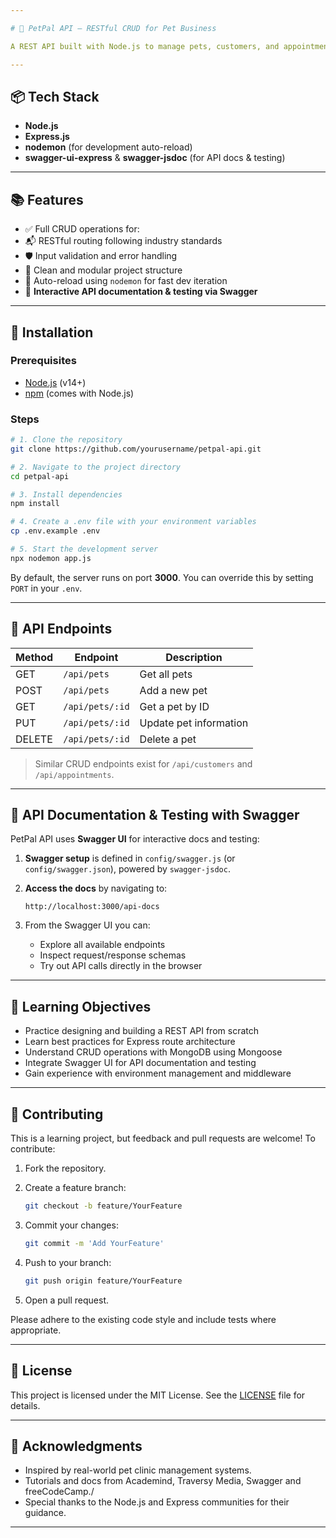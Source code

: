```yaml
---

# 🐾 PetPal API – RESTful CRUD for Pet Business

A REST API built with Node.js to manage pets, customers, and appointments for a fictional pet business called **PetPal**. This project was developed as part of a hands-on exercise to strengthen backend development skills and simulate real-world scenarios using a structured and maintainable CRUD architecture. It also integrates Swagger for interactive API testing and documentation.

---
```


## 📦 Tech Stack

* **Node.js**
* **Express.js**
* **nodemon** (for development auto-reload)
* **swagger-ui-express** & **swagger-jsdoc** (for API docs & testing)

---

## 📚 Features

* ✅ Full CRUD operations for:
* 📬 RESTful routing following industry standards
* 🛡️ Input validation and error handling
* 📄 Clean and modular project structure
* 🔄 Auto-reload using `nodemon` for fast dev iteration
* 📝 **Interactive API documentation & testing via Swagger**

---

## 🔧 Installation

### Prerequisites

* [Node.js](https://nodejs.org/) (v14+)
* [npm](https://www.npmjs.com/) (comes with Node.js)

### Steps

```bash
# 1. Clone the repository
git clone https://github.com/yourusername/petpal-api.git

# 2. Navigate to the project directory
cd petpal-api

# 3. Install dependencies
npm install

# 4. Create a .env file with your environment variables
cp .env.example .env

# 5. Start the development server
npx nodemon app.js
```

By default, the server runs on port **3000**. You can override this by setting `PORT` in your `.env`.

---

## 🧪 API Endpoints

| Method | Endpoint        | Description            |
| ------ | --------------- | ---------------------- |
| GET    | `/api/pets`     | Get all pets           |
| POST   | `/api/pets`     | Add a new pet          |
| GET    | `/api/pets/:id` | Get a pet by ID        |
| PUT    | `/api/pets/:id` | Update pet information |
| DELETE | `/api/pets/:id` | Delete a pet           |

> Similar CRUD endpoints exist for `/api/customers` and `/api/appointments`.

---

## 📝 API Documentation & Testing with Swagger

PetPal API uses **Swagger UI** for interactive docs and testing:

1. **Swagger setup** is defined in `config/swagger.js` (or `config/swagger.json`), powered by `swagger-jsdoc`.

2. **Access the docs** by navigating to:

   ```
   http://localhost:3000/api-docs
   ```

3. From the Swagger UI you can:

   * Explore all available endpoints
   * Inspect request/response schemas
   * Try out API calls directly in the browser

---

## 🧠 Learning Objectives

* Practice designing and building a REST API from scratch
* Learn best practices for Express route architecture
* Understand CRUD operations with MongoDB using Mongoose
* Integrate Swagger UI for API documentation and testing
* Gain experience with environment management and middleware

---

## 🤝 Contributing

This is a learning project, but feedback and pull requests are welcome! To contribute:

1. Fork the repository.
2. Create a feature branch:

   ```bash
   git checkout -b feature/YourFeature
   ```
3. Commit your changes:

   ```bash
   git commit -m 'Add YourFeature'
   ```
4. Push to your branch:

   ```bash
   git push origin feature/YourFeature
   ```
5. Open a pull request.

Please adhere to the existing code style and include tests where appropriate.

---

## 📄 License

This project is licensed under the MIT License. See the [LICENSE](MIT) file for details.

---

## 🙌 Acknowledgments

* Inspired by real-world pet clinic management systems.
* Tutorials and docs from Academind, Traversy Media, Swagger and freeCodeCamp./
* Special thanks to the Node.js and Express communities for their guidance.

---
